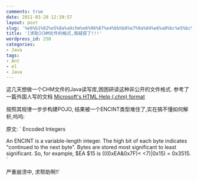 ```yaml
---
comments: true
date: 2011-03-28 12:39:57
layout: post
slug: '%e6%b1%82%e5%8a%a9chm%e6%96%87%e4%bb%b6%e7%9a%84%e6%a0%bc%e5%bc%8f%e6%88%91%e7%96%91%e6%83%91%e4%ba%86'
title: '[求助]CHM文件的格式,我疑惑了!!!'
wordpress_id: 258
categories:
- Java
tags:
- Ant
- el
- Java
---
```


这几天想做一个CHM文件的Java读写库,困困研读这种非公开的文件格式.
参考了一篇外国人写的文档 [Microsoft's HTML Help (.chm) format](http://www.russotto.net/chm/chmformat.html)

按照其规律一步步构建POJO, 结果被一个ENCINT类型难住了,实在搞不懂如何解析,呜呜:

原文:
`
Encoded Integers

An ENCINT is a variable-length integer. The high bit of each byte indicates "continued to the next byte". Bytes are stored most significant to least significant. So, for example, $EA $15 is (((0xEA&0x7F)< <7)|0x15) = 0x3515. 
`

严重崩溃中, 求帮助啊!!`
